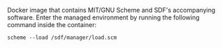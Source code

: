 Docker image that contains MIT/GNU Scheme and SDF's accompanying
software. Enter the managed environment by running the following
command inside the container:
```shell
scheme --load /sdf/manager/load.scm
```
